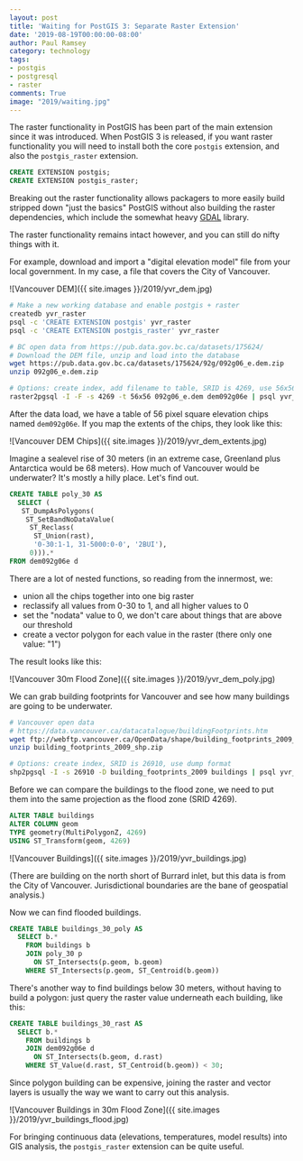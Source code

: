```yaml
---
layout: post
title: 'Waiting for PostGIS 3: Separate Raster Extension'
date: '2019-08-19T00:00:00-08:00'
author: Paul Ramsey
category: technology
tags:
- postgis
- postgresql
- raster
comments: True
image: "2019/waiting.jpg"
---
```


The raster functionality in PostGIS has been part of the main extension since it was introduced. When PostGIS 3 is released, if you want raster functionality you will need to install both the core `postgis` extension, and also the `postgis_raster` extension.

```sql
CREATE EXTENSION postgis;
CREATE EXTENSION postgis_raster;
```

Breaking out the raster functionality allows packagers to more easily build stripped down "just the basics" PostGIS without also building the raster dependencies, which include the somewhat heavy [GDAL](https://gdal.org) library.

The raster functionality remains intact however, and you can still do nifty things with it.

For example, download and import a "digital elevation model" file from your local government. In my case, a file that covers the City of Vancouver.

![Vancouver DEM]({{ site.images }}/2019/yvr_dem.jpg)

```bash
# Make a new working database and enable postgis + raster
createdb yvr_raster
psql -c 'CREATE EXTENSION postgis' yvr_raster
psql -c 'CREATE EXTENSION postgis_raster' yvr_raster

# BC open data from https://pub.data.gov.bc.ca/datasets/175624/
# Download the DEM file, unzip and load into the database
wget https://pub.data.gov.bc.ca/datasets/175624/92g/092g06_e.dem.zip
unzip 092g06_e.dem.zip

# Options: create index, add filename to table, SRID is 4269, use 56x56 chip size
raster2pgsql -I -F -s 4269 -t 56x56 092g06_e.dem dem092g06e | psql yvr_raster
```

After the data load, we have a table of 56 pixel square elevation chips named `dem092g06e`. If you map the extents of the chips, they look like this:

![Vancouver DEM Chips]({{ site.images }}/2019/yvr_dem_extents.jpg)

Imagine a sealevel rise of 30 meters (in an extreme case, Greenland plus Antarctica would be 68 meters). How much of Vancouver would be underwater? It's mostly a hilly place. Let's find out.

```sql
CREATE TABLE poly_30 AS 
  SELECT (
   ST_DumpAsPolygons(
    ST_SetBandNoDataValue(
     ST_Reclass(
      ST_Union(rast), 
      '0-30:1-1, 31-5000:0-0', '2BUI'),
     0))).*
FROM dem092g06e d
```

There are a lot of nested functions, so reading from the innermost, we:

* union all the chips together into one big raster
* reclassify all values from 0-30 to 1, and all higher values to 0
* set the "nodata" value to 0, we don't care about things that are above our threshold
* create a vector polygon for each value in the raster (there only one value: "1")

The result looks like this:

![Vancouver 30m Flood Zone]({{ site.images }}/2019/yvr_dem_poly.jpg)

We can grab building footprints for Vancouver and see how many buildings are going to be underwater.

```bash
# Vancouver open data 
# https://data.vancouver.ca/datacatalogue/buildingFootprints.htm
wget ftp://webftp.vancouver.ca/OpenData/shape/building_footprints_2009_shp.zip
unzip building_footprints_2009_shp.zip

# Options: create index, SRID is 26910, use dump format
shp2pgsql -I -s 26910 -D building_footprints_2009 buildings | psql yvr_raster
```

Before we can compare the buildings to the flood zone, we need to put them into the same projection as the flood zone (SRID 4269).

```sql
ALTER TABLE buildings
ALTER COLUMN geom 
TYPE geometry(MultiPolygonZ, 4269)
USING ST_Transform(geom, 4269)
```

![Vancouver Buildings]({{ site.images }}/2019/yvr_buildings.jpg)

(There are building on the north short of Burrard inlet, but this data is from the City of Vancouver. Jurisdictional boundaries are the bane of geospatial analysis.)

Now we can find flooded buildings.

```sql
CREATE TABLE buildings_30_poly AS
  SELECT b.* 
    FROM buildings b
    JOIN poly_30 p
      ON ST_Intersects(p.geom, b.geom)
    WHERE ST_Intersects(p.geom, ST_Centroid(b.geom))
```

There's another way to find buildings below 30 meters, without having to build a polygon: just query the raster value underneath each building, like this:

```sql
CREATE TABLE buildings_30_rast AS
  SELECT b.*
    FROM buildings b
    JOIN dem092g06e d
      ON ST_Intersects(b.geom, d.rast)
    WHERE ST_Value(d.rast, ST_Centroid(b.geom)) < 30;
```

Since polygon building can be expensive, joining the raster and vector layers is usually the way we want to carry out this analysis.

![Vancouver Buildings in 30m Flood Zone]({{ site.images }}/2019/yvr_buildings_flood.jpg)

For bringing continuous data (elevations, temperatures, model results) into GIS analysis, the `postgis_raster` extension can be quite useful.







